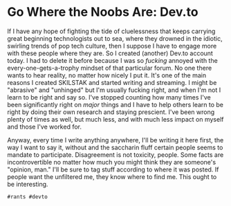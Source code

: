 # Go Where the Noobs Are: Dev.to

If I have any hope of fighting the tide of cluelessness that keeps
carrying great beginning technologists out to sea, where they drowned in
the idiotic, swirling trends of pop tech culture, then I suppose I have
to engage more with these people where they are. So I created (another)
Dev.to account today. I had to delete it before because I was so
*fucking* annoyed with the every-one-gets-a-trophy mindset of that
particular forum. No one there wants to hear reality, no matter how
nicely I put it. It's one of the main reasons I created SKILSTAK and
started writing and streaming. I might be "abrasive" and "unhinged" but
I'm usually fucking right, and when I'm not I learn to be right and say
so. I've stopped counting how many times I've been significantly right
on *major* things and I have to help others learn to be right by doing
their own research and staying prescient. I've been wrong plenty of
times as well, but much less, and with much less impact on myself and
those I've worked for.

Anyway, every time I write anything anywhere, I'll be writing it here
first, the way I want to say it, without and the saccharin fluff certain
people seems to mandate to participate. Disagreement is not toxicity,
people. Some facts are incontrovertible no matter how much you might
think they are someone's "opinion, man." I'll be sure to tag stuff
according to where it was posted. If people want the unfiltered me, they
know where to find me. This ought to be interesting.

    #rants #devto
